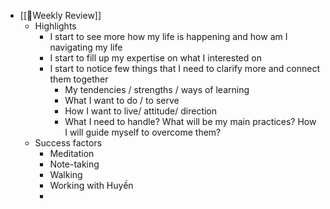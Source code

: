 - [[📝Weekly Review]]
    - Highlights
        - I start to see more how my life is happening and how am I navigating my life
        - I start to fill up my expertise on what I interested on
        - I start to notice few things that I need to clarify more and connect them together
            - My tendencies / strengths / ways of learning
            - What I want to do / to serve
            - How I want to live/ attitude/ direction
            - What I need to handle? What will be my main practices? How I will guide myself to overcome them?
    - Success factors
        - Meditation
        - Note-taking
        - Walking
        - Working with Huyền
        - 
